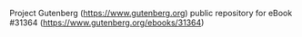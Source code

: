 Project Gutenberg (https://www.gutenberg.org) public repository for eBook #31364 (https://www.gutenberg.org/ebooks/31364)
